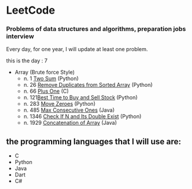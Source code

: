 # LeetCode
### Problems of data structures and algorithms, preparation jobs interview
Every day, for one year, I will update at least one problem.

this is the day : 7
- Array (Brute force Style)
   - n. 1 [Two Sum](https://github.com/Sif247/LeetCode/tree/main/1%20Two%20Sum)   (Python)
   - n. 26 [Remove Duplicates from Sorted Array](https://github.com/Sif247/LeetCode/tree/main/26%20Remove%20Duplicates%20from%20Sorted%20Array)   (Python)
   - n. 66 [Plus One](https://github.com/Sif247/LeetCode/tree/main/66%20Plus%20One)   (C)
   - n. 121[Best Time to Buy and Sell Stock](https://github.com/Sif247/LeetCode/tree/main/121%20Best%20Time%20to%20Buy%20and%20Sell%20Stock)   (Python)
   - n. 283 [Move Zeroes](https://github.com/Sif247/LeetCode/tree/main/283%20Move%20Zeroes)   (Python)
   - n. 485 [Max Consecutive Ones](https://github.com/Sif247/LeetCode/tree/main/485%20Max%20Consecutive%20Ones)   (Java)
   - n. 1346 [Check If N and Its Double Exist](https://github.com/Sif247/LeetCode/tree/main/1346%20Check%20If%20N%20and%20Its%20Double%20Exist)   (Python)
   - n. 1929 [Concatenation of Array](https://github.com/Sif247/LeetCode/tree/main/1929.Concatenation%20of%20Array)   (Java)
     
  
   



## the programming languages that I will use are:

- C
- Python
- Java
- Dart
- C#
  


